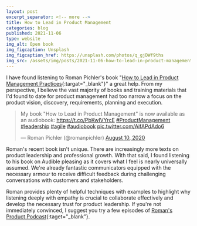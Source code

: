 ```yaml
---
layout: post
excerpt_separator: <!-- more -->
title: How to Lead in Product Management
categories: blog
published: 2021-11-06
type: website
img_alt: Open book
img_figcaption: Unsplash
img_figcaption_href: https://unsplash.com/photos/q_gjDWf9ths
img_src: /assets/img/posts/2021-11-06-how-to-lead-in-product-management.jpg
---
```

I have found listening to Roman Pichler's book "[How to Lead in Product Management Practices](https://www.audible.co.uk/pd/How-to-Lead-in-Product-Management-Audiobook/B08FCWFLZM){:targat="_blank"}" a great help. From my perspective, I believe the vast majority of books and training materials that I'd found to date for product management had too narrow a focus on the product vision, discovery, requirements, planning and execution.

<blockquote class="twitter-tweet"><p lang="en" dir="ltr">My book &quot;How to Lead in Product Management&quot; is now available as an audiobook: <a href="https://t.co/PbKwIVYrcE">https://t.co/PbKwIVYrcE</a> <a href="https://twitter.com/hashtag/ProductManagement?src=hash&amp;ref_src=twsrc%5Etfw">#ProductManagement</a> <a href="https://twitter.com/hashtag/leadership?src=hash&amp;ref_src=twsrc%5Etfw">#leadership</a> <a href="https://twitter.com/hashtag/agile?src=hash&amp;ref_src=twsrc%5Etfw">#agile</a> <a href="https://twitter.com/hashtag/audiobook?src=hash&amp;ref_src=twsrc%5Etfw">#audiobook</a> <a href="https://t.co/AifAPdAdo6">pic.twitter.com/AifAPdAdo6</a></p>&mdash; Roman Pichler (@romanpichler) <a href="https://twitter.com/romanpichler/status/1292743718446014465?ref_src=twsrc%5Etfw">August 10, 2020</a></blockquote> <script async src="https://platform.twitter.com/widgets.js" charset="utf-8"></script>

Roman's recent book isn't unique. There are increasingly more texts on product leadership and professional growth. With that said, I found listening to his book on Audible pleasing as it covers what I feel is nearly universally assumed. We're already fantastic communicators equipped with the necessary armour to receive difficult feedback during challenging conversations with customers and stakeholders.

Roman provides plenty of helpful techniques with examples to highlight why listening deeply with empathy is crucial to collaborate effectively and develop the necessary trust for product leadership. If you're not immediately convinced, I suggest you try a few episodes of [Roman's Product Podcast](https://www.romanpichler.com/podcast/){:taget="_blank"}.
